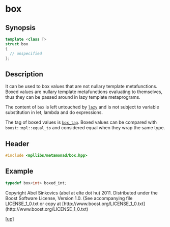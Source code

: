 # box

## Synopsis

```cpp
template <class T>
struct box
{
  // unspecified
};
```

## Description

It can be used to box values that are not nullary template metafunctions. Boxed
values are nullary template metafunctions evaluating to themselves, thus they
can be passed around in lazy template metaprograms.

The content of `box` is left untouched by [`lazy`](lazy.html) and is not subject
to variable substitution in let, lambda and do expressions.

The tag of boxed values is [`box_tag`](box_tag.html). Boxed values can be
compared with `boost::mpl::equal_to` and considered equal when they wrap the
same type.

## Header

```cpp
#include <mpllibs/metamonad/box.hpp>
```

## Example

```cpp
typedef box<int> boxed_int;
```

<p class="copyright">
Copyright Abel Sinkovics (abel at elte dot hu) 2011.
Distributed under the Boost Software License, Version 1.0.
(See accompanying file LICENSE_1_0.txt or copy at
[http://www.boost.org/LICENSE_1_0.txt](http://www.boost.org/LICENSE_1_0.txt)
</p>

[[up]](reference.html)



